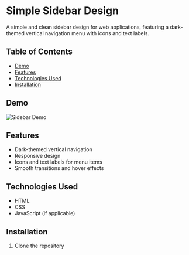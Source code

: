 # Simple Sidebar Design

A simple and clean sidebar design for web applications, featuring a dark-themed vertical navigation menu with icons and text labels.

## Table of Contents
- [Demo](#demo)
- [Features](#features)
- [Technologies Used](#technologies-used)
- [Installation](#installation)

## Demo
![Sidebar Demo](link-to-screenshot-or-demo.gif) 

## Features
- Dark-themed vertical navigation
- Responsive design
- Icons and text labels for menu items
- Smooth transitions and hover effects

## Technologies Used
- HTML
- CSS
- JavaScript (if applicable)

## Installation
1. Clone the repository
